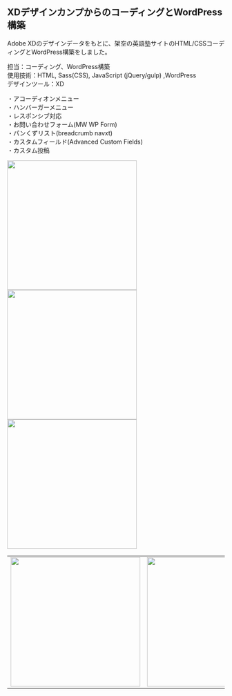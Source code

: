 ## XDデザインカンプからのコーディングとWordPress構築  
Adobe XDのデザインデータをもとに、架空の英語塾サイトのHTML/CSSコーディングとWordPress構築をしました。
  
担当：コーディング、WordPress構築  
使用技術：HTML, Sass(CSS), JavaScript (jQuery/gulp) ,WordPress  
デザインツール：XD  
  
・アコーディオンメニュー  
・ハンバーガーメニュー    
・レスポンシブ対応    
・お問い合わせフォーム(MW WP Form)   
・パンくずリスト(breadcrumb navxt)    
・カスタムフィールド(Advanced Custom Fields)  
・カスタム投稿
  
 <img src="https://user-images.githubusercontent.com/73923419/165198355-84d86b40-5bdc-46ba-a7f8-63e44cab9442.png" width="300px"> <img src="https://user-images.githubusercontent.com/73923419/165199608-e2127df8-ce9a-47b0-b6e5-8f0513b4ee69.png" width="300px"> <img src="https://user-images.githubusercontent.com/73923419/165199090-65ca4e58-d441-40ba-9cfb-f29ce5a89e9b.png" width="300px">

<table>
<tr>
<td><img src="https://user-images.githubusercontent.com/73923419/165198355-84d86b40-5bdc-46ba-a7f8-63e44cab9442.png" width="300px"></td>
<td><img src="https://user-images.githubusercontent.com/73923419/165199608-e2127df8-ce9a-47b0-b6e5-8f0513b4ee69.png" width="300px"></td>
<td><img src="https://user-images.githubusercontent.com/73923419/165199090-65ca4e58-d441-40ba-9cfb-f29ce5a89e9b.png" width="300px"></td>
</tr>
</table>
